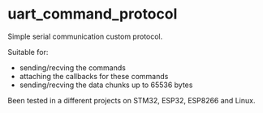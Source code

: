 # uart_command_protocol

Simple serial communication custom protocol.

Suitable for:
- sending/recving the commands
- attaching the callbacks for these commands
- sending/recving the data chunks up to 65536 bytes

Been tested in a different projects on STM32, ESP32, ESP8266 and Linux.
